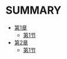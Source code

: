 # SUMMARY
* [第1章](chapter1.md)
  * [第1节](chapter1/section1.md)
* [第2章](chapter2.md)
  * [第1节](chapter2/section1.md)
    
